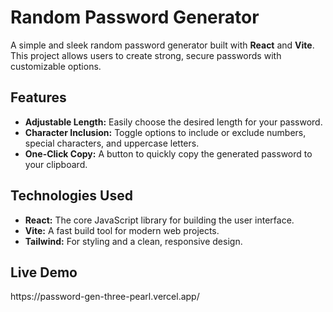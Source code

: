 
<h1>Random Password Generator</h1>

<p>A simple and sleek random password generator built with <strong>React</strong> and <strong>Vite</strong>. This project allows users to create strong, secure passwords with customizable options.</p>

<h2>Features</h2>
<ul>
<li><strong>Adjustable Length:</strong> Easily choose the desired length for your password.</li>
<li><strong>Character Inclusion:</strong> Toggle options to include or exclude numbers, special characters, and uppercase letters.</li>
<li><strong>One-Click Copy:</strong> A button to quickly copy the generated password to your clipboard.</li>
</ul>

<h2>Technologies Used</h2>
<ul>
<li><strong>React:</strong> The core JavaScript library for building the user interface.</li>
<li><strong>Vite:</strong> A fast build tool for modern web projects.</li>
<li><strong>Tailwind:</strong> For styling and a clean, responsive design.</li>
</ul>



<h2>Live Demo</h2>
<p>https://password-gen-three-pearl.vercel.app/</p>

